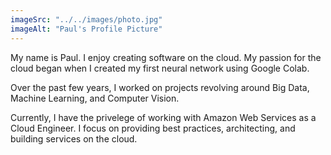 ```yaml
---
imageSrc: "../../images/photo.jpg"
imageAlt: "Paul's Profile Picture"
---
```


My name is Paul. I enjoy creating software on the cloud. My passion for the cloud began when I created my first neural network using Google Colab.

Over the past few years, I worked on projects revolving around Big Data, Machine Learning, and Computer Vision.

Currently, I have the privelege of working with Amazon Web Services as a Cloud Engineer. I focus on providing best practices, architecting, and building services on the cloud. 
